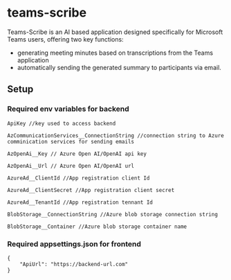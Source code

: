 # teams-scribe

Teams-Scribe is an AI based application designed specifically for Microsoft Teams users, offering two key functions: 
- generating meeting minutes based on transcriptions from the Teams application
- automatically sending the generated summary to participants via email.

## Setup

### Required env variables for backend
```
ApiKey //key used to access backend

AzCommunicationServices__ConnectionString //connection string to Azure comminication services for sending emails

AzOpenAi__Key // Azure Open AI/OpenAI api key

AzOpenAi__Url // Azure Open AI/OpenAI url

AzureAd__ClientId //App registration client Id

AzureAd__ClientSecret //App registration client secret

AzureAd__TenantId //App registration tennant Id

BlobStorage__ConnectionString //Azure blob storage connection string

BlobStorage__Container //Azure blob storage container name 
```

### Required appsettings.json for frontend

```
{
    "ApiUrl": "https://backend-url.com"
}
```
